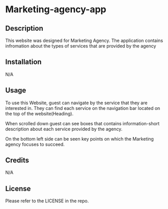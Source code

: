 # Marketing-agency-app

## Description

This website was designed for Marketing Agency. The application contains infromation about the types of services that are provided by the agency

## Installation

N/A

## Usage

To use this Website, guest can navigate by the service that they are interested in. They can find each service on the navigation bar located on the top of the website(Heading).

When scrolled down guest can see boxes that contains information-short description about each service provided by the agency.

On the bottom left side can be seen key points on which the Marketing agency focuses to succeed. 

## Credits

N/A

## License

Please refer to the LICENSE in the repo.